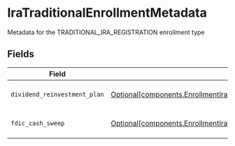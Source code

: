 # IraTraditionalEnrollmentMetadata

Metadata for the TRADITIONAL_IRA_REGISTRATION enrollment type


## Fields

| Field                                                                                                                                                                                    | Type                                                                                                                                                                                     | Required                                                                                                                                                                                 | Description                                                                                                                                                                              | Example                                                                                                                                                                                  |
| ---------------------------------------------------------------------------------------------------------------------------------------------------------------------------------------- | ---------------------------------------------------------------------------------------------------------------------------------------------------------------------------------------- | ---------------------------------------------------------------------------------------------------------------------------------------------------------------------------------------- | ---------------------------------------------------------------------------------------------------------------------------------------------------------------------------------------- | ---------------------------------------------------------------------------------------------------------------------------------------------------------------------------------------- |
| `dividend_reinvestment_plan`                                                                                                                                                             | [Optional[components.EnrollmentIraTraditionalEnrollmentMetadataDividendReinvestmentPlan]](../../models/components/enrollmentiratraditionalenrollmentmetadatadividendreinvestmentplan.md) | :heavy_minus_sign:                                                                                                                                                                       | Option to auto-enroll in Dividend Reinvestment; defaults to DIVIDEND_REINVESTMENT_ENROLL                                                                                                 | DIVIDEND_REINVESTMENT_ENROLL                                                                                                                                                             |
| `fdic_cash_sweep`                                                                                                                                                                        | [Optional[components.EnrollmentIraTraditionalEnrollmentMetadataFdicCashSweep]](../../models/components/enrollmentiratraditionalenrollmentmetadatafdiccashsweep.md)                       | :heavy_minus_sign:                                                                                                                                                                       | Option to auto-enroll in FDIC cash sweep; defaults to FDIC_CASH_SWEEP_ENROLL                                                                                                             | FDIC_CASH_SWEEP_ENROLL                                                                                                                                                                   |